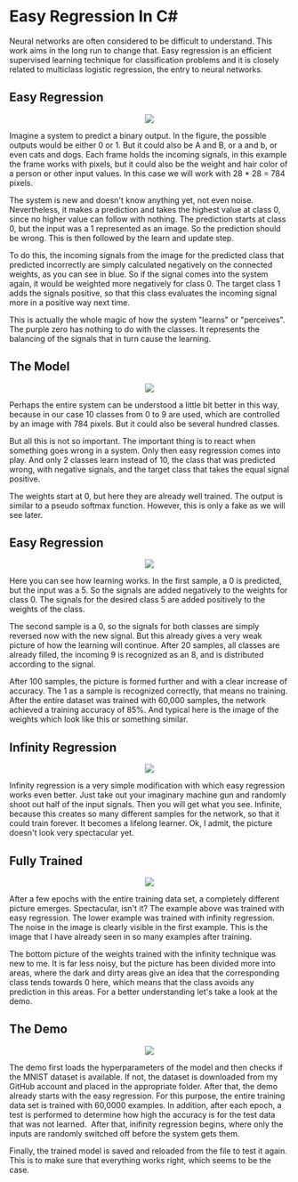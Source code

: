 # Easy Regression In C#

Neural networks are often considered to be difficult to understand. This work aims in the long run to change that. Easy regression is an efficient supervised learning technique for classification problems and it is closely related to multiclass logistic regression, the entry to neural networks.

## Easy Regression

<p align="center">
  <img src="https://github.com/grensen/easy_regression/blob/main/figures/easy_regression.png?raw=true">
</p>

Imagine a system to predict a binary output. In the figure, the possible outputs would be either 0 or 1. But it could also be A and B, or a and b, or even cats and dogs. Each frame holds the incoming signals, in this example the frame works with pixels, but it could also be the weight and hair color of a person or other input values. In this case we will work with 28 * 28 = 784 pixels.

The system is new and doesn't know anything yet, not even noise. Nevertheless, it makes a prediction and takes the highest value at class 0, since no higher value can follow with nothing. The prediction starts at class 0, but the input was a 1 represented as an image. So the prediction should be wrong. This is then followed by the learn and update step.

To do this, the incoming signals from the image for the predicted class that predicted incorrectly are simply calculated negatively on the connected weights, as you can see in blue. So if the signal comes into the system again, it would be weighted more negatively for class 0. The target class 1 adds the signals positive, so that this class evaluates the incoming signal more in a positive way next time.

This is actually the whole magic of how the system "learns" or "perceives". The purple zero has nothing to do with the classes. It represents the balancing of the signals that in turn cause the learning.

## The Model

<p align="center">
  <img src="https://github.com/grensen/easy_regression/blob/main/figures/the_model.png?raw=true">
</p>

Perhaps the entire system can be understood a little bit better in this way, because in our case 10 classes from 0 to 9 are used, which are controlled by an image with 784 pixels. But it could also be several hundred classes.

But all this is not so important. The important thing is to react when something goes wrong in a system. Only then easy regression comes into play. And only 2 classes learn instead of 10, the class that was predicted wrong, with negative signals, and the target class that takes the equal signal positive. 

The weights start at 0, but here they are already well trained. The output is similar to a pseudo softmax function. However, this is only a fake as we will see later.  

## Easy Regression

<p align="center">
  <img src="https://github.com/grensen/easy_regression/blob/main/figures/easy_regression_ji.png?raw=true">
</p>

Here you can see how learning works. In the first sample, a 0 is predicted, but the input was a 5. So the signals are added negatively to the weights for class 0. The signals for the desired class 5 are added positively to the weights of the class.

The second sample is a 0, so the signals for both classes are simply reversed now with the new signal. But this already gives a very weak picture of how the learning will continue. After 20 samples, all classes are already filled, the incoming 9 is recognized as an 8, and is distributed according to the signal.

After 100 samples, the picture is formed further and with a clear increase of accuracy. The 1 as a sample is recognized correctly, that means no training. After the entire dataset was trained with 60,000 samples, the network achieved a training accuracy of 85%. And typical here is the image of the weights which look like this or something similar.

## Infinity Regression

<p align="center">
  <img src="https://github.com/grensen/easy_regression/blob/main/figures/infinity_regression_ji.png?raw=true">
</p>

Infinity regression is a very simple modification with which easy regression works even better. Just take out your imaginary machine gun and randomly shoot out half of the input signals. Then you will get what you see. Infinite, because this creates so many different samples for the network, so that it could train forever. It becomes a lifelong learner. Ok, I admit, the picture doesn't look very spectacular yet.

## Fully Trained

<p align="center">
  <img src="https://github.com/grensen/easy_regression/blob/main/figures/tested_regressions.png?raw=true">
</p>

After a few epochs with the entire training data set, a completely different picture emerges. Spectacular, isn't it? The example above was trained with easy regression. The lower example was trained with infinity regression. The noise in the image is clearly visible in the first example. This is the image that I have already seen in so many examples after training.

The bottom picture of the weights trained with the infinity technique was new to me. It is far less noisy, but the picture has been divided more into areas, where the dark and dirty areas give an idea that the corresponding class tends towards 0 here, which means that the class avoids any prediction in this areas. For a better understanding let's take a look at the demo.

## The Demo

<p align="center">
  <img src="https://github.com/grensen/easy_regression/blob/main/figures/demo.png?raw=true">
</p>

The demo first loads the hyperparameters of the model and then checks if the MNIST dataset is available. If not, the dataset is downloaded from my GitHub account and placed in the appropriate folder. After that, the demo already starts with the easy regression. For this purpose, the entire training data set is trained with 60,0000 examples. In addition, after each epoch, a test is performed to determine how high the accuracy is for the test data that was not learned. 
After that, inifinity regression begins, where only the inputs are randomly switched off before the system gets them.

Finally, the trained model is saved and reloaded from the file to test it again. This is to make sure that everything works right, which seems to be the case.
